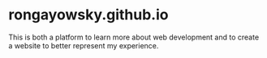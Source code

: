 # rongayowsky.github.io
This is both a platform to learn more about web development and to create a website to better represent my experience.